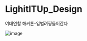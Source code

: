 # LighitITUp_Design
여대연합 해커톤-입벌려핑들어간다

![image](https://user-images.githubusercontent.com/60651715/128233070-7fc4187f-00ab-403c-82ee-d83c14363d94.png)